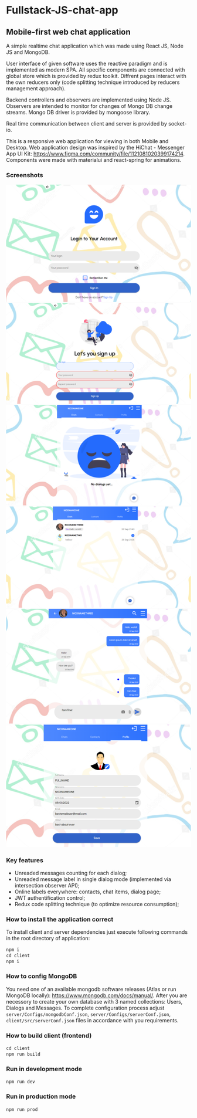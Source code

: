 # Fullstack-JS-chat-app

## Mobile-first web chat application

A simple realtime chat application which was made using React JS, Node JS and MongoDB.

User interface of given software uses the reactive paradigm and is implemented as modern SPA. All specific components are connected with global store which is provided by redux toolkit. Diffrent pages interact with the own reducers only (code splitting technique introduced by reducers management approach).

Backend controllers and observers are implemented using Node JS. Observers are intended to monitor for changes of Mongo DB change streams. Mongo DB driver is provided by mongoose library.

Real time communication between client and server is provided by socket-io.

This is a responsive web application for viewing in both Mobile and Desktop.
Web application design was inspired by the HiChat - Messenger App UI Kit: https://www.figma.com/community/file/1121081020399174214. Components were made with materialui and react-spring for animations.

### Screenshots
![login](./screenshots/login.png)![signup](./screenshots/signup.png)
![mainpage](./screenshots/mainpage.png)![mainpagedialogstab](./screenshots/mainpagedialogstab.png)
![dialogpage](./screenshots/dialogpage.png)![profile](./screenshots/profile.png)

### Key features

- Unreaded messages counting for each dialog;
- Unreaded message label in single dialog mode (implemented via intersection observer API);
- Online labels everywhere: contacts, chat items, dialog page;
- JWT authentification control;
- Redux code splitting technique (to optimize resource consumption);

### How to install the application correct

To install client and server dependencies just execute following commands in the root directory of application:

```
npm i
cd client
npm i
```

### How to config MongoDB

You need one of an available mongodb software releases (Atlas or run MongoDB locally):
https://www.mongodb.com/docs/manual/.
After you are necessory to create your own database with 3 named collections: Users, Dialogs and Messages. To complete configuration process adjust
`server/Configs/mongodbConf.json`,
`server/Configs/serverConf.json`,
`client/src/serverConf.json`
files in accordance with you requirements.

### How to build client (frontend)

```
cd client
npm run build
```


### Run in development mode

```
npm run dev
```

### Run in production mode

```
npm run prod
```